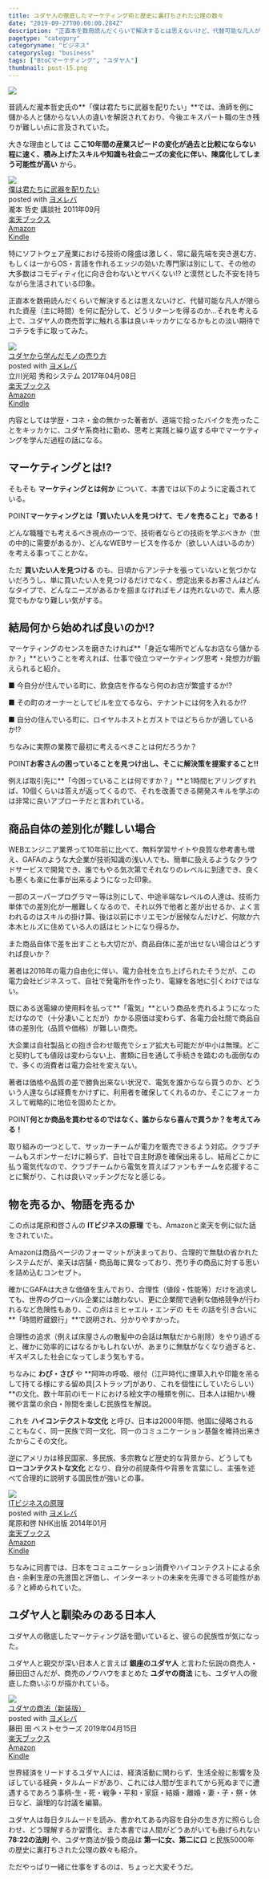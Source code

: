 ```yaml
---
title: ユダヤ人の徹底したマーケティング術と歴史に裏打ちされた公理の数々
date: "2019-09-27T00:00:00.284Z"
description: "正直本を数冊読んだくらいで解決するとは思えないけど、代替可能な凡人が限られた資産（主に時間）を何に配分して、どうリターンを得るのか…それを考える上で、ユダヤ人の商売哲学に触れる事は良いキッカケになるかもとの淡い期待でコチラを手に取ってみた。"
pagetype: "category"
categoryname: "ビジネス"
categoryslug: "business"
tags: ["BtoCマーケティング", "ユダヤ人"]
thumbnail: post-15.png
---
```


![](./post-15.png)

昔読んだ瀧本哲史氏の**「僕は君たちに武器を配りたい」**では、漁師を例に儲かる人と儲からない人の違いを解説されており、今後エキスパート職の生き残りが難しい点に言及されていた。

大きな理由としては **ここ10年間の産業スピードの変化が過去と比較にならない程に速く、積み上げたスキルや知識も社会ニーズの変化に伴い、陳腐化してしまう可能性が高い** から。

<div class="cstmreba"><div class="booklink-box"><div class="booklink-image"><a href="https://hb.afl.rakuten.co.jp/hgc/146fe51c.1fd043a3.146fe51d.605dc196/yomereba_main_201909112337390606?pc=http%3A%2F%2Fbooks.rakuten.co.jp%2Frb%2F11374594%2F%3Fscid%3Daf_ich_link_urltxt%26m%3Dhttp%3A%2F%2Fm.rakuten.co.jp%2Fev%2Fbook%2F" target="_blank" rel="noopener noreferrer"><img src="https://thumbnail.image.rakuten.co.jp/@0_mall/book/cabinet/0666/9784062170666.jpg?_ex=160x160" style="border: none;" /></a></div><div class="booklink-info"><div class="booklink-name"><a href="https://hb.afl.rakuten.co.jp/hgc/146fe51c.1fd043a3.146fe51d.605dc196/yomereba_main_201909112337390606?pc=http%3A%2F%2Fbooks.rakuten.co.jp%2Frb%2F11374594%2F%3Fscid%3Daf_ich_link_urltxt%26m%3Dhttp%3A%2F%2Fm.rakuten.co.jp%2Fev%2Fbook%2F" target="_blank" rel="noopener noreferrer">僕は君たちに武器を配りたい</a><div class="booklink-powered-date">posted with <a href="https://yomereba.com" rel="nofollow noopener noreferrer" target="_blank">ヨメレバ</a></div></div><div class="booklink-detail">瀧本 哲史 講談社 2011年09月    </div><div class="booklink-link2"><div class="shoplinkrakuten"><a href="https://hb.afl.rakuten.co.jp/hgc/146fe51c.1fd043a3.146fe51d.605dc196/yomereba_main_201909112337390606?pc=http%3A%2F%2Fbooks.rakuten.co.jp%2Frb%2F11374594%2F%3Fscid%3Daf_ich_link_urltxt%26m%3Dhttp%3A%2F%2Fm.rakuten.co.jp%2Fev%2Fbook%2F" target="_blank" rel="noopener noreferrer">楽天ブックス</a></div><div class="shoplinkamazon"><a href="https://www.amazon.co.jp/exec/obidos/asin/4062170663/kanon123-22/" target="_blank" rel="noopener noreferrer">Amazon</a></div><div class="shoplinkkindle"><a href="https://www.amazon.co.jp/gp/search?keywords=%E5%83%95%E3%81%AF%E5%90%9B%E3%81%9F%E3%81%A1%E3%81%AB%E6%AD%A6%E5%99%A8%E3%82%92%E9%85%8D%E3%82%8A%E3%81%9F%E3%81%84&__mk_ja_JP=%83J%83%5E%83J%83i&url=node%3D2275256051&tag=kanon123-22" target="_blank" rel="noopener noreferrer">Kindle</a></div>                              	  	  	  	  	</div></div><div class="booklink-footer"></div></div></div>

特にソフトウェア産業における技術の隆盛は激しく、常に最先端を突き進む方、もしくは一からOS・言語を作れるエッジの効いた専門家は別にして、その他の大多数はコモディティ化に向き合わないとヤバくない!? と漠然とした不安を持ちながら生活されている印象。

正直本を数冊読んだくらいで解決するとは思えないけど、代替可能な凡人が限られた資産（主に時間）を何に配分して、どうリターンを得るのか…それを考える上で、ユダヤ人の商売哲学に触れる事は良いキッカケになるかもとの淡い期待でコチラを手に取ってみた。

<div class="cstmreba"><div class="booklink-box"><div class="booklink-image"><a href="https://hb.afl.rakuten.co.jp/hgc/146fe51c.1fd043a3.146fe51d.605dc196/yomereba_main_20190926201106274?pc=http%3A%2F%2Fbooks.rakuten.co.jp%2Frb%2F14795650%2F%3Fscid%3Daf_ich_link_urltxt%26m%3Dhttp%3A%2F%2Fm.rakuten.co.jp%2Fev%2Fbook%2F" target="_blank" rel="noopener noreferrer"><img src="https://thumbnail.image.rakuten.co.jp/@0_mall/book/cabinet/9335/9784798049335.jpg?_ex=160x160" style="border: none;" /></a></div><div class="booklink-info"><div class="booklink-name"><a href="https://hb.afl.rakuten.co.jp/hgc/146fe51c.1fd043a3.146fe51d.605dc196/yomereba_main_20190926201106274?pc=http%3A%2F%2Fbooks.rakuten.co.jp%2Frb%2F14795650%2F%3Fscid%3Daf_ich_link_urltxt%26m%3Dhttp%3A%2F%2Fm.rakuten.co.jp%2Fev%2Fbook%2F" target="_blank" rel="noopener noreferrer">ユダヤから学んだモノの売り方</a><div class="booklink-powered-date">posted with <a href="https://yomereba.com" rel="nofollow noopener noreferrer" target="_blank">ヨメレバ</a></div></div><div class="booklink-detail">立川光昭 秀和システム 2017年04月08日    </div><div class="booklink-link2"><div class="shoplinkrakuten"><a href="https://hb.afl.rakuten.co.jp/hgc/146fe51c.1fd043a3.146fe51d.605dc196/yomereba_main_20190926201106274?pc=http%3A%2F%2Fbooks.rakuten.co.jp%2Frb%2F14795650%2F%3Fscid%3Daf_ich_link_urltxt%26m%3Dhttp%3A%2F%2Fm.rakuten.co.jp%2Fev%2Fbook%2F" target="_blank" rel="noopener noreferrer">楽天ブックス</a></div><div class="shoplinkamazon"><a href="https://www.amazon.co.jp/exec/obidos/asin/4798049336/kanon123-22/" target="_blank" rel="noopener noreferrer">Amazon</a></div><div class="shoplinkkindle"><a href="https://www.amazon.co.jp/gp/search?keywords=%E3%83%A6%E3%83%80%E3%83%A4%E3%81%8B%E3%82%89%E5%AD%A6%E3%82%93%E3%81%A0%E3%83%A2%E3%83%8E%E3%81%AE%E5%A3%B2%E3%82%8A%E6%96%B9&__mk_ja_JP=%83J%83%5E%83J%83i&url=node%3D2275256051&tag=kanon123-22" target="_blank" rel="noopener noreferrer">Kindle</a></div>                              	  	  	  	  	</div></div><div class="booklink-footer"></div></div></div>

内容としては学歴・コネ・金の無かった著者が、道端で拾ったバイクを売ったことをキッカケに、ユダヤ系商社に勤め、思考と実践と繰り返する中でマーケティングを学んだ過程の話になる。

## マーケティングとは!?

そもそも **マーケティングとは何か** について、本書では以下のように定義されている。

<span class="mark">POINT</span>**マーケティングとは「買いたい人を見つけて、モノを売ること」である！**

どんな職種でも考えるべき視点の一つで、技術者ならどの技術を学ぶべきか（世の中的に需要があるか）、どんなWEBサービスを作るか（欲しい人はいるのか）を考える事ってことかな。

ただ **買いたい人を見つける** のも、日頃からアンテナを張っていないと気づかないだろうし、単に買いたい人を見つけるだけでなく、想定出来るお客さんはどんなタイプで、どんなニーズがあるかを掴まなければモノは売れないので、素人感覚でもかなり難しい気がする。

## 結局何から始めれば良いのか!?

マーケティングのセンスを磨きたければ**「身近な場所でどんなお店なら儲かるか？」**ということを考えれば、仕事で役立つマーケティング思考・発想力が鍛えられると紹介。

<div class="blackboard-box">
<p>■ 今自分が住んでいる町に、飲食店を作るなら何のお店が繁盛するか!?</p>
<p>■ その町のオーナーとしてビルを立てるなら、テナントには何を入れるか!?</p>
<p>■ 自分の住んでいる町に、ロイヤルホストとガストではどちらかが適しているか!?</p>
<div class="chalk1"></div>
<div class="chalk2"></div>
</div>

ちなみに実際の業務で最初に考えるべきことは何だろうか？

<span class="mark">POINT</span>**お客さんの困っていることを見つけ出し、そこに解決策を提案すること!!**

例えば取引先に**「今困っていることは何ですか？」**と1時間ヒアリングすれば、10個くらいは答えが返ってくるので、それを改善できる開発スキルを学ぶのは非常に良いアプローチだと言われている。

## 商品自体の差別化が難しい場合

WEBエンジニア業界って10年前に比べて、無料学習サイトや良質な参考書も増え、GAFAのような大企業が技術知識の浅い人でも、簡単に扱えるようなクラウドサービスで開発でき、誰でもやる気次第でそれなりのレベルに到達でき、良くも悪くも楽に仕事が出来るようになった印象。

一部のスーパープログラマー等は別にして、中途半端なレベルの人達は、技術力単体での差別化が一層難しくなるので、それ以外で他者と差が出せるか、よく言われるのはスキルの掛け算、後は以前にホリエモンが居候なんだけど、何故か六本木ヒルズに住めている人の話はヒントになり得るか。

また商品自体で差を出すことも大切だが、商品自体に差が出せない場合はどうすれば良いか？

著者は2016年の電力自由化に伴い、電力会社を立ち上げられたそうだが、この電力会社ビジネスって、自社で発電所を作ったり、電線を各地に引くわけではない。

既にある送電線の使用料を払って**「電気」**という商品を売れるようになっただけなので（十分凄いことだが）かかる原価は変わらず、各電力会社間で商品自体の差別化（品質や価格）が難しい商売。

大企業は自社製品との抱き合わせ販売でシェア拡大も可能だが中小は無理。どこと契約しても値段は変わらない上、書類に目を通して手続きを踏むのも面倒なので、多くの消費者は電力会社を変えない。

著者は価格や品質の差で勝負出来ない状況で、電気を誰からなら買うのか、どういう人達ならば経費をかけずに、利用者を確保してくれるのか、そこにフォーカスして戦略的に地位を固めたとか。

<span class="mark">POINT</span>**何とか商品を買わせるのではなく、誰からなら喜んで買うか？を考えてみる！**

取り組みの一つとして、サッカーチームが電力を販売できるよう対応。クラブチームもスポンサーだけに頼らず、自社で自主財源を確保出来るし、結局どこかに払う電気代なので、クラブチームから電気を買えばファンもチームを応援することに繋がり、これは良いマッチングだなと感じる。

## 物を売るか、物語を売るか

この点は尾原和啓さんの **ITビジネスの原理** でも、Amazonと楽天を例に似た話をされていた。

Amazonは商品ページのフォーマットが決まっており、合理的で無駄の省かれたシステムだが、楽天は店舗・商品毎に異なっており、売り手の商品に対する思いを詰め込むコンセプト。

確かにGAFAは大きな価値を生んでおり、合理性（値段・性能等）だけを追求しても、世界のグローバル企業には敵わない、更に企業間で過剰な価格競争が行われるなど危険性もあり、この点はミヒャエル・エンデの モモ の話を引き合いに**「時間貯蔵銀行」**で説明され、分かりやすかった。

合理性の追求（例えば床屋さんの散髪中の会話は無駄だから削除）をやり過ぎると、確かに効率的にはなるかもしれないが、あまりに無駄がなくなり過ぎると、ギスギスした社会になってしまう気もする。

ちなみに **わび・さび** や **阿吽の呼吸、根付（江戸時代に煙草入れや印籠を吊るして持てる様にする留め具[ストラップ]があり、これを個性にしていたらしい）**の文化、数十年前のiモードにおける絵文字の種類を例に、日本人は細かい機微や言葉の余白・隙間を楽しむ民族性を解説。

これを **ハイコンテクストな文化** と呼び、日本は2000年間、他国に侵略されることもなく、同一民族で同一文化、同一のコミュニケーション基盤を維持出来きたからこその文化。

逆にアメリカは移民国家、多民族、多宗教など歴史的な背景から、どうしても **ローコンテクストな文化** となり、自分の前提条件や背景を言葉にし、主張を述べて合理的に説明する国民性が強いとの事。

<div class="cstmreba"><div class="booklink-box"><div class="booklink-image"><a href="https://hb.afl.rakuten.co.jp/hgc/146fe51c.1fd043a3.146fe51d.605dc196/yomereba_main_201910120026560235?pc=http%3A%2F%2Fbooks.rakuten.co.jp%2Frb%2F12646816%2F%3Fscid%3Daf_ich_link_urltxt%26m%3Dhttp%3A%2F%2Fm.rakuten.co.jp%2Fev%2Fbook%2F" target="_blank" rel="noopener noreferrer"><img src="https://thumbnail.image.rakuten.co.jp/@0_mall/book/cabinet/6240/9784140816240.jpg?_ex=160x160" style="border: none;" /></a></div><div class="booklink-info"><div class="booklink-name"><a href="https://hb.afl.rakuten.co.jp/hgc/146fe51c.1fd043a3.146fe51d.605dc196/yomereba_main_201910120026560235?pc=http%3A%2F%2Fbooks.rakuten.co.jp%2Frb%2F12646816%2F%3Fscid%3Daf_ich_link_urltxt%26m%3Dhttp%3A%2F%2Fm.rakuten.co.jp%2Fev%2Fbook%2F" target="_blank" rel="noopener noreferrer">ITビジネスの原理</a><div class="booklink-powered-date">posted with <a href="https://yomereba.com" rel="nofollow noopener noreferrer" target="_blank">ヨメレバ</a></div></div><div class="booklink-detail">尾原和啓 NHK出版 2014年01月    </div><div class="booklink-link2"><div class="shoplinkrakuten"><a href="https://hb.afl.rakuten.co.jp/hgc/146fe51c.1fd043a3.146fe51d.605dc196/yomereba_main_201910120026560235?pc=http%3A%2F%2Fbooks.rakuten.co.jp%2Frb%2F12646816%2F%3Fscid%3Daf_ich_link_urltxt%26m%3Dhttp%3A%2F%2Fm.rakuten.co.jp%2Fev%2Fbook%2F" target="_blank" rel="noopener noreferrer">楽天ブックス</a></div><div class="shoplinkamazon"><a href="https://www.amazon.co.jp/exec/obidos/asin/4140816244/kanon123-22/" target="_blank" rel="noopener noreferrer">Amazon</a></div><div class="shoplinkkindle"><a href="https://www.amazon.co.jp/gp/search?keywords=IT%E3%83%93%E3%82%B8%E3%83%8D%E3%82%B9%E3%81%AE%E5%8E%9F%E7%90%86&__mk_ja_JP=%83J%83%5E%83J%83i&url=node%3D2275256051&tag=kanon123-22" target="_blank" rel="noopener noreferrer">Kindle</a></div>                              	  	  	  	  	</div></div><div class="booklink-footer"></div></div></div>

ちなみに同書では、日本をコミュニケーション消費やハイコンテクストによる余白・余剰生産の先進国と評価し、インターネットの未来を先導できる可能性がある？と締められていた。

## ユダヤ人と馴染みのある日本人

ユダヤ人の徹底したマーケティング話を聞いていると、彼らの民族性が気になった。

ユダヤ人と親交が深い日本人と言えば **銀座のユダヤ人** と言わた伝説の商売人・藤田田さんだが、商売のノウハウをまとめた **ユダヤの商法** にも、ユダヤ人の徹底した商いぶりが描かれている。

<div class="cstmreba"><div class="booklink-box"><div class="booklink-image"><a href="https://hb.afl.rakuten.co.jp/hgc/146fe51c.1fd043a3.146fe51d.605dc196/yomereba_main_201909291224532301?pc=http%3A%2F%2Fbooks.rakuten.co.jp%2Frb%2F15711409%2F%3Fscid%3Daf_ich_link_urltxt%26m%3Dhttp%3A%2F%2Fm.rakuten.co.jp%2Fev%2Fbook%2F" target="_blank" rel="noopener noreferrer"><img src="https://thumbnail.image.rakuten.co.jp/@0_mall/book/cabinet/9004/9784584139004.jpg?_ex=160x160" style="border: none;" /></a></div><div class="booklink-info"><div class="booklink-name"><a href="https://hb.afl.rakuten.co.jp/hgc/146fe51c.1fd043a3.146fe51d.605dc196/yomereba_main_201909291224532301?pc=http%3A%2F%2Fbooks.rakuten.co.jp%2Frb%2F15711409%2F%3Fscid%3Daf_ich_link_urltxt%26m%3Dhttp%3A%2F%2Fm.rakuten.co.jp%2Fev%2Fbook%2F" target="_blank" rel="noopener noreferrer">ユダヤの商法（新装版）</a><div class="booklink-powered-date">posted with <a href="https://yomereba.com" rel="nofollow noopener noreferrer" target="_blank">ヨメレバ</a></div></div><div class="booklink-detail">藤田 田 ベストセラーズ 2019年04月15日    </div><div class="booklink-link2"><div class="shoplinkrakuten"><a href="https://hb.afl.rakuten.co.jp/hgc/146fe51c.1fd043a3.146fe51d.605dc196/yomereba_main_201909291224532301?pc=http%3A%2F%2Fbooks.rakuten.co.jp%2Frb%2F15711409%2F%3Fscid%3Daf_ich_link_urltxt%26m%3Dhttp%3A%2F%2Fm.rakuten.co.jp%2Fev%2Fbook%2F" target="_blank" rel="noopener noreferrer">楽天ブックス</a></div><div class="shoplinkamazon"><a href="https://www.amazon.co.jp/exec/obidos/asin/4584139008/kanon123-22/" target="_blank" rel="noopener noreferrer">Amazon</a></div><div class="shoplinkkindle"><a href="https://www.amazon.co.jp/gp/search?keywords=%E3%83%A6%E3%83%80%E3%83%A4%E3%81%AE%E5%95%86%E6%B3%95%EF%BC%88%E6%96%B0%E8%A3%85%E7%89%88%EF%BC%89&__mk_ja_JP=%83J%83%5E%83J%83i&url=node%3D2275256051&tag=kanon123-22" target="_blank" rel="noopener noreferrer">Kindle</a></div>                              	  	  	  	  	</div></div><div class="booklink-footer"></div></div></div>

世界経済をリードするユダヤ人には、経済活動に関わらず、生活全般に影響を及ぼしている経典・タルムードがあり、これには人間が生まれてから死ぬまでに遭遇するであろう事柄-生・死・戦争・平和・家庭・結婚・離婚・妻・子・祭・休日など、論理的な討議を編纂。

ユダヤ人は毎日タルムードを読み、書かれてある内容を自分の生き方に照らし合わせ、どう理解するか習慣化、また本書では人間がどうあがいても曲げられない **78:22の法則** や、ユダヤ商法が扱う商品は **第一に女、第二に口** と民族5000年の歴史に裏打ちされた公理の数々も紹介。

ただやっぱり一緒に仕事をするのは、ちょっと大変そうだ。
